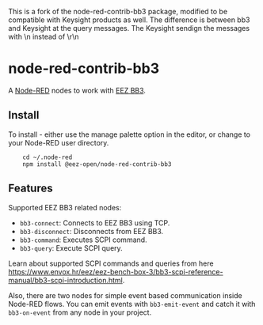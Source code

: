 This is a fork of the node-red-contrib-bb3 package, modified to be compatible with Keysight products as well.
The difference is between bb3 and Keysight at the query messages. The Keysight sendign the messages with \n instead of \r\n 

# node-red-contrib-bb3

A [Node-RED](http://nodered.org) nodes to work with [EEZ BB3](https://www.envox.hr/eez/eez-bench-box-3/introduction.html).

## Install

To install - either use the manage palette option in the editor, or change to your Node-RED user directory.

        cd ~/.node-red
        npm install @eez-open/node-red-contrib-bb3

## Features

Supported EEZ BB3 related nodes:

- `bb3-connect`: Connects to EEZ BB3 using TCP.
- `bb3-disconnect`: Disconnects from EEZ BB3.
- `bb3-command`: Executes SCPI command.
- `bb3-query`: Execute SCPI query.

Learn about supported SCPI commands and queries from here https://www.envox.hr/eez/eez-bench-box-3/bb3-scpi-reference-manual/bb3-scpi-introduction.html.

Also, there are two nodes for simple event based communication inside Node-RED flows. You can emit events with `bb3-emit-event` and catch it with `bb3-on-event` from any node in your project.
